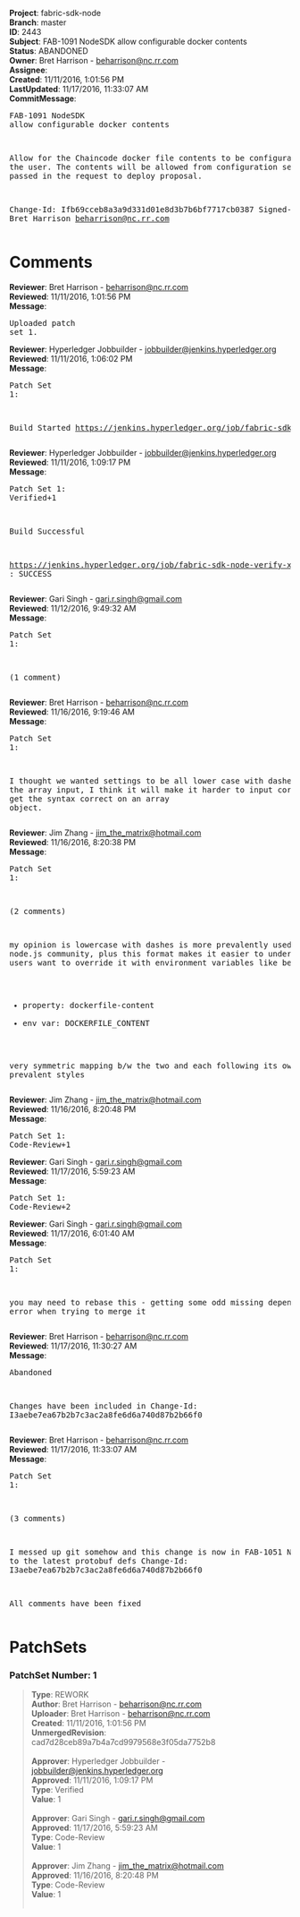 <strong>Project</strong>: fabric-sdk-node<br><strong>Branch</strong>: master<br><strong>ID</strong>: 2443<br><strong>Subject</strong>: FAB-1091 NodeSDK allow configurable docker contents<br><strong>Status</strong>: ABANDONED<br><strong>Owner</strong>: Bret Harrison - beharrison@nc.rr.com<br><strong>Assignee</strong>:<br><strong>Created</strong>: 11/11/2016, 1:01:56 PM<br><strong>LastUpdated</strong>: 11/17/2016, 11:33:07 AM<br><strong>CommitMessage</strong>:<br><pre>FAB-1091 NodeSDK allow configurable docker contents

Allow for the Chaincode docker file contents to be
configurable by the user. The contents will be allowed
from configuration settings or passed in the request
to deploy proposal.

Change-Id: Ifb69cceb8a3a9d331d01e8d3b7b6bf7717cb0387
Signed-off-by: Bret Harrison <beharrison@nc.rr.com>
</pre><h1>Comments</h1><strong>Reviewer</strong>: Bret Harrison - beharrison@nc.rr.com<br><strong>Reviewed</strong>: 11/11/2016, 1:01:56 PM<br><strong>Message</strong>: <pre>Uploaded patch set 1.</pre><strong>Reviewer</strong>: Hyperledger Jobbuilder - jobbuilder@jenkins.hyperledger.org<br><strong>Reviewed</strong>: 11/11/2016, 1:06:02 PM<br><strong>Message</strong>: <pre>Patch Set 1:

Build Started https://jenkins.hyperledger.org/job/fabric-sdk-node-verify-x86_64/76/</pre><strong>Reviewer</strong>: Hyperledger Jobbuilder - jobbuilder@jenkins.hyperledger.org<br><strong>Reviewed</strong>: 11/11/2016, 1:09:17 PM<br><strong>Message</strong>: <pre>Patch Set 1: Verified+1

Build Successful 

https://jenkins.hyperledger.org/job/fabric-sdk-node-verify-x86_64/76/ : SUCCESS</pre><strong>Reviewer</strong>: Gari Singh - gari.r.singh@gmail.com<br><strong>Reviewed</strong>: 11/12/2016, 9:49:32 AM<br><strong>Message</strong>: <pre>Patch Set 1:

(1 comment)</pre><strong>Reviewer</strong>: Bret Harrison - beharrison@nc.rr.com<br><strong>Reviewed</strong>: 11/16/2016, 9:19:46 AM<br><strong>Message</strong>: <pre>Patch Set 1:

I thought we wanted settings to be all lower case with dashes. For the array input, I think it will make it harder to input correctly to get the syntax correct on an array object.</pre><strong>Reviewer</strong>: Jim Zhang - jim_the_matrix@hotmail.com<br><strong>Reviewed</strong>: 11/16/2016, 8:20:38 PM<br><strong>Message</strong>: <pre>Patch Set 1:

(2 comments)

my opinion is lowercase with dashes is more prevalently used in the node.js community, plus this format makes it easier to understand when users want to override it with environment variables like below:
- property: dockerfile-content
- env var: DOCKERFILE_CONTENT

very symmetric mapping b/w the two and each following its own prevalent styles</pre><strong>Reviewer</strong>: Jim Zhang - jim_the_matrix@hotmail.com<br><strong>Reviewed</strong>: 11/16/2016, 8:20:48 PM<br><strong>Message</strong>: <pre>Patch Set 1: Code-Review+1</pre><strong>Reviewer</strong>: Gari Singh - gari.r.singh@gmail.com<br><strong>Reviewed</strong>: 11/17/2016, 5:59:23 AM<br><strong>Message</strong>: <pre>Patch Set 1: Code-Review+2</pre><strong>Reviewer</strong>: Gari Singh - gari.r.singh@gmail.com<br><strong>Reviewed</strong>: 11/17/2016, 6:01:40 AM<br><strong>Message</strong>: <pre>Patch Set 1:

you may need to rebase this - getting some odd missing dependency error when trying to merge it</pre><strong>Reviewer</strong>: Bret Harrison - beharrison@nc.rr.com<br><strong>Reviewed</strong>: 11/17/2016, 11:30:27 AM<br><strong>Message</strong>: <pre>Abandoned

Changes have been included in
Change-Id: I3aebe7ea67b2b7c3ac2a8fe6d6a740d87b2b66f0</pre><strong>Reviewer</strong>: Bret Harrison - beharrison@nc.rr.com<br><strong>Reviewed</strong>: 11/17/2016, 11:33:07 AM<br><strong>Message</strong>: <pre>Patch Set 1:

(3 comments)

I messed up git somehow and this change is now in
FAB-1051 Node SDK to the latest protobuf defs
Change-Id: I3aebe7ea67b2b7c3ac2a8fe6d6a740d87b2b66f0

All comments have been fixed</pre><h1>PatchSets</h1><h3>PatchSet Number: 1</h3><blockquote><strong>Type</strong>: REWORK<br><strong>Author</strong>: Bret Harrison - beharrison@nc.rr.com<br><strong>Uploader</strong>: Bret Harrison - beharrison@nc.rr.com<br><strong>Created</strong>: 11/11/2016, 1:01:56 PM<br><strong>UnmergedRevision</strong>: cad7d28ceb89a7b4a7cd9979568e3f05da7752b8<br><br><strong>Approver</strong>: Hyperledger Jobbuilder - jobbuilder@jenkins.hyperledger.org<br><strong>Approved</strong>: 11/11/2016, 1:09:17 PM<br><strong>Type</strong>: Verified<br><strong>Value</strong>: 1<br><br><strong>Approver</strong>: Gari Singh - gari.r.singh@gmail.com<br><strong>Approved</strong>: 11/17/2016, 5:59:23 AM<br><strong>Type</strong>: Code-Review<br><strong>Value</strong>: 1<br><br><strong>Approver</strong>: Jim Zhang - jim_the_matrix@hotmail.com<br><strong>Approved</strong>: 11/16/2016, 8:20:48 PM<br><strong>Type</strong>: Code-Review<br><strong>Value</strong>: 1<br><br></blockquote>